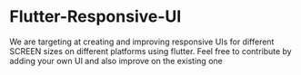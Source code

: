 # Flutter-Responsive-UI
We are targeting at creating and improving responsive UIs for different SCREEN sizes on different platforms using flutter. Feel free to contribute by adding your own UI and also improve on the existing one
